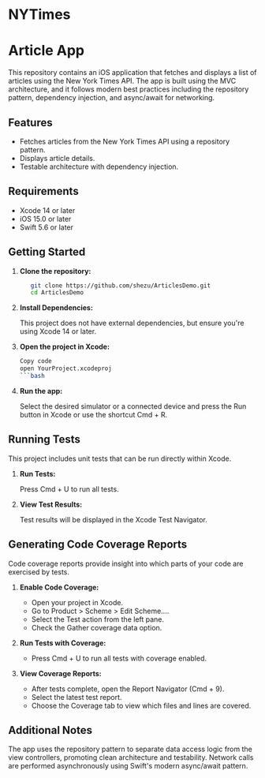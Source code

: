 # NYTimes
# Article App

This repository contains an iOS application that fetches and displays a list of articles using the New York Times API. The app is built using the MVC architecture, and it follows modern best practices including the repository pattern, dependency injection, and async/await for networking.

## Features

- Fetches articles from the New York Times API using a repository pattern.
- Displays article details.
- Testable architecture with dependency injection.

## Requirements

- Xcode 14 or later
- iOS 15.0 or later
- Swift 5.6 or later

## Getting Started

1. **Clone the repository:**
    ```bash
       git clone https://github.com/shezu/ArticlesDemo.git
       cd ArticlesDemo
    ```
2. **Install Dependencies:**

    This project does not have external dependencies, but ensure you're using Xcode 14 or later.

3. **Open the project in Xcode:**

    ```bash
    Copy code
    open YourProject.xcodeproj
    ```bash

4. **Run the app:**

    Select the desired simulator or a connected device and press the Run button in Xcode or use the shortcut Cmd + R.

## Running Tests

This project includes unit tests that can be run directly within Xcode.

1. **Run Tests:**

    Press Cmd + U to run all tests.

2. **View Test Results:**

    Test results will be displayed in the Xcode Test Navigator.

## Generating Code Coverage Reports

Code coverage reports provide insight into which parts of your code are exercised by tests.

1. **Enable Code Coverage:**

    - Open your project in Xcode.
    - Go to Product > Scheme > Edit Scheme....
    - Select the Test action from the left pane.
    - Check the Gather coverage data option.

2. **Run Tests with Coverage:**

    - Press Cmd + U to run all tests with coverage enabled.

3. **View Coverage Reports:**

    - After tests complete, open the Report Navigator (Cmd + 9).
    - Select the latest test report.
    - Choose the Coverage tab to view which files and lines are covered.

## Additional Notes
The app uses the repository pattern to separate data access logic from the view controllers, promoting clean architecture and testability.
Network calls are performed asynchronously using Swift's modern async/await pattern.
